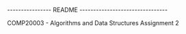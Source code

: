 ---------------- README --------------------------------

COMP20003 - Algorithms and Data Structures Assignment 2


